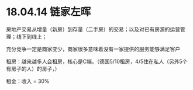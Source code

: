 # 18.04.14 链家左晖

房地产交易从增量（新房）到存量（二手房）的交易；以及对已有房源的运营管理；线下到线上；

充分竞争一定是商家变少，商家很多意味着没有一家提供的服务能够满足客户

租房：越来越多人会租房，核心是C端。（德国5/10租房，4/5住在私人（另外5个有房子的人）的房子，）

租金：收入 = 30%